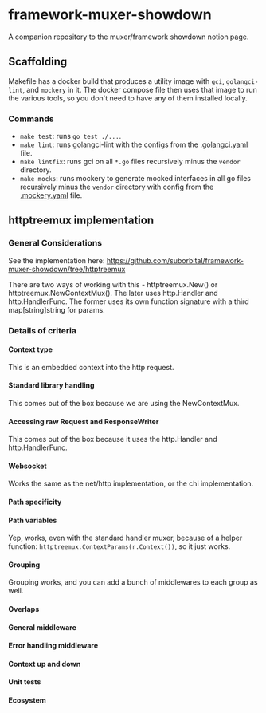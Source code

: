 # framework-muxer-showdown

A companion repository to the muxer/framework showdown notion page.

## Scaffolding

Makefile has a docker build that produces a utility image with `gci`, `golangci-lint`, and `mockery` in it. The docker compose file then uses that image to run the various tools, so you don't need to have any of them installed locally.

### Commands

- `make test`: runs `go test ./...`.
- `make lint`: runs golangci-lint with the configs from the [.golangci.yaml](.golangci.yaml) file.
- `make lintfix`: runs gci on all `*.go` files recursively minus the `vendor` directory.
- `make mocks`: runs mockery to generate mocked interfaces in all go files recursively minus the `vendor` directory with config from the [.mockery.yaml](.mockery.yaml) file.

## httptreemux implementation

### General Considerations

See the implementation here: https://github.com/suborbital/framework-muxer-showdown/tree/httptreemux

There are two ways of working with this - httptreemux.New() or httptreemux.NewContextMux(). The later uses http.Handler and http.HandlerFunc. The former uses its own function signature with a third map[string]string for params.

### Details of criteria

#### Context type

This is an embedded context into the http request.

#### Standard library handling

This comes out of the box because we are using the NewContextMux.

#### Accessing raw Request and ResponseWriter

This comes out of the box because it uses the http.Handler and http.HandlerFunc.

#### Websocket

Works the same as the net/http implementation, or the chi implementation.

#### Path specificity

#### Path variables

Yep, works, even with the standard handler muxer, because of a helper function: `httptreemux.ContextParams(r.Context())`, so it just works.

#### Grouping

Grouping works, and you can add a bunch of middlewares to each group as well.

#### Overlaps

#### General middleware

#### Error handling middleware

#### Context up and down

#### Unit tests

#### Ecosystem
